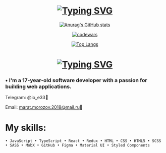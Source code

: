 
<h1 align="center"><a href="https://git.io/typing-svg"><img src="https://readme-typing-svg.herokuapp.com?font=Fira+Code&weight=900&size=20&duration=4000&pause=1000&color=58FF78&background=36B8FF00&center=true&vCenter=true&width=435&lines=+Welcome+to+my+GitHub+profile!+%F0%9F%9A%80" alt="Typing SVG" /></a>
</h3>

<div align="center">
  
  [![Anurag's GitHub stats](https://github-readme-stats.vercel.app/api?username=anuraghazra)](https://github.com/anuraghazra/github-readme-stats)
  
  [![codewars](https://www.codewars.com/users/zioppka/badges/large)](https://www.codewars.com/users/zioppka/)
  
  [![Top Langs](https://github-readme-stats.vercel.app/api/top-langs/?username=anuraghazra&layout=compact)](https://github.com/anuraghazra/github-readme-stats)
  
 
</div>

<h1 align='center'>
<a href="https://git.io/typing-svg"><img src="https://readme-typing-svg.herokuapp.com?font=Fira+Code&weight=900&size=35&duration=4000&pause=1000&color=00CFFF&background=36B8FF00&center=true&vCenter=true&width=435&lines=ABOUT+ME%3A" alt="Typing SVG" /></a>
</h1>

### • I'm a 17-year-old software developer with a passion for building web applications.

Telegram: @io_e33💬

Email: marat.morozov.2018@mail.ru📧

# My skills:
`
• JavaScript
• TypeScript
• React
• Redux
• HTML
• CSS
• HTML5
• SCSS
• SASS
• MobX
• GitHub
• Figma
• Material UI
• Styled Components
`

